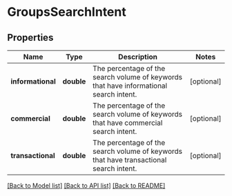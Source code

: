 # GroupsSearchIntent

## Properties
Name | Type | Description | Notes
------------ | ------------- | ------------- | -------------
**informational** | **double** | The percentage of the search volume of keywords that have informational search intent. | [optional] 
**commercial** | **double** | The percentage of the search volume of keywords that have commercial search intent. | [optional] 
**transactional** | **double** | The percentage of the search volume of keywords that have transactional search intent. | [optional] 

[[Back to Model list]](../../README.md#documentation-for-models) [[Back to API list]](../../README.md#documentation-for-api-endpoints) [[Back to README]](../../README.md)

